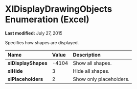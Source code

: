 
# XlDisplayDrawingObjects Enumeration (Excel)

 **Last modified:** July 27, 2015

Specifies how shapes are displayed.


|**Name**|**Value**|**Description**|
|:-----|:-----|:-----|
| **xlDisplayShapes**|-4104|Show all shapes.|
| **xlHide**|3|Hide all shapes.|
| **xlPlaceholders**|2|Show only placeholders.|
